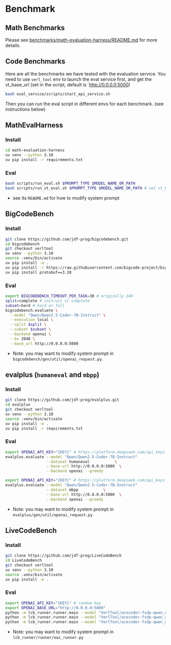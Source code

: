 # Benchmark 

## Math Benchmarks
Please see [benchmarks/math-evaluation-harness/README.md](benchmarks/math-evaluation-harness/README.md) for more details. 

## Code Benchmarks
Here are all the benchmarks we have tested with the evaluation service.
You need to use `verl_tool` env to launch the eval service first, and get the vt_base_url (set in the script, default is `http://0.0.0.0:5000)
```bash
bash eval_service/scripts/start_api_service.sh
```
Then you can run the eval script in different envs for each benchmark. (see instructions below)

## MathEvalHarness
### Install
```bash
cd math-evaluation-harness
uv venv --python 3.10
uv pip install -r requirements.txt
```

### Eval
```bash
bash scripts/run_eval.sh $PROMPT_TYPE $MODEL_NAME_OR_PATH
bash scripts/run_vt_eval.sh $PROMPT_TYPE $MODEL_NAME_OR_PATH # set vt_base_url in the script
```

- see its `README.md` for how to modify system prompt

## BigCodeBench

### Install
```bash
git clone https://github.com/jdf-prog/bigcodebench.git
cd bigcodebench
git checkout verltool
uv venv --python 3.10
source .venv/bin/activate
uv pip install -e .
uv pip install -r https://raw.githubusercontent.com/bigcode-project/bigcodebench/main/Requirements/requirements-eval.txt
uv pip install protobuf==3.20
```
### Eval
```bash
export BIGCODEBENCH_TIMEOUT_PER_TASK=30 # originally 240
split=complete # instruct or complete
subset=hard # hard or full
bigcodebench.evaluate \
  --model "Qwen/Qwen2.5-Coder-7B-Instruct" \
  --execution local \
  --split $split \
  --subset $subset \
  --backend openai \
  --bs 2048 \
  --base_url http://0.0.0.0:5000 
```

- Note: you may want to modify system prompt in `bigcodebench/gen/util/openai_request.py`.

## evalplus (`humaneval` and `mbpp`)

### Install
```bash
git clone https://github.com/jdf-prog/evalplus.git
cd evalplus
git checkout verltool
uv venv --python 3.10
source .venv/bin/activate
uv pip install -e .
uv pip install -r requirements.txt
```

### Eval
```bash
export OPENAI_API_KEY="{KEY}" # https://platform.deepseek.com/api_keys
evalplus.evaluate --model "Qwen/Qwen2.5-Coder-7B-Instruct"              \
                  --dataset humaneval           \
                  --base-url http://0.0.0.0:5000  \
                  --backend openai --greedy

export OPENAI_API_KEY="{KEY}" # https://platform.deepseek.com/api_keys
evalplus.evaluate --model "Qwen/Qwen2.5-Coder-7B-Instruct"             \
                  --dataset mbpp           \
                  --base-url http://0.0.0.0:5000  \
                  --backend openai --greedy
```

- Note: you may want to modify system prompt in `evalplus/gen/util/openai_request.py`

## LiveCodeBench
### Install
```bash
git clone https://github.com/jdf-prog/LiveCodeBench
cd LiveCodeBench
git checkout verltool
uv venv --python 3.10
source .venv/bin/activate
uv pip install -e .
```

### Eval
```bash
export OPENAI_API_KEY="{KEY}" # random key
export OPENAI_BASE_URL="http://0.0.0.0:5000" 
python -m lcb_runner.runner.main --model "VerlTool/acecoder-fsdp-qwen_qwen2.5-coder-1.5b-grpo-n16-b128-t1.0-lr1e-6-69k-sys3-250-step"  --scenario codegeneration --evaluate --start_date 2023-09-01 --end_date --multiprocess 64
python -m lcb_runner.runner.main --model "VerlTool/acecoder-fsdp-qwen_qwen2.5-coder-1.5b-grpo-n16-b128-t1.0-lr1e-6-69k-sys3-250-step"  --scenario codegeneration --evaluate  --release_version release_v4 --multiprocess 64
python -m lcb_runner.runner.main --model "VerlTool/acecoder-fsdp-qwen_qwen2.5-coder-1.5b-grpo-n16-b128-t1.0-lr1e-6-69k-sys3-250-step"  --scenario codegeneration --evaluate  --release_version release_v4 --multiprocess 64 --n 1  --temperature 0 --max_tokens 4096 --top_p 0.95 --num_process_evaluate 32
```

- Note: you may want to modify system prompt in `lcb_runner/runner/oai_runner.py`